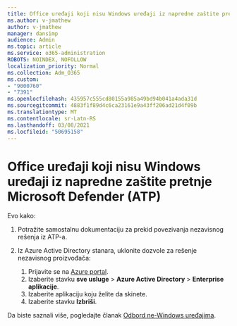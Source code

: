 ```yaml
---
title: Office uređaji koji nisu Windows uređaji iz napredne zaštite pretnje Microsoft Defender (ATP)
ms.author: v-jmathew
author: v-jmathew
manager: dansimp
audience: Admin
ms.topic: article
ms.service: o365-administration
ROBOTS: NOINDEX, NOFOLLOW
localization_priority: Normal
ms.collection: Adm_O365
ms.custom:
- "9000760"
- "7391"
ms.openlocfilehash: 435957c555cd80155a985a49bd94b041a4ada31d
ms.sourcegitcommit: 4883f1f89d4c6ca23161e9a43ff206ad21d4f09b
ms.translationtype: MT
ms.contentlocale: sr-Latn-RS
ms.lasthandoff: 03/08/2021
ms.locfileid: "50695158"
---
```

# <a name="offboard-non-windows-devices-from-microsoft-defender-advanced-threat-protection-atp"></a>Office uređaji koji nisu Windows uređaji iz napredne zaštite pretnje Microsoft Defender (ATP)

Evo kako:

1. Potražite samostalnu dokumentaciju za prekid povezivanja nezavisnog rešenja iz ATP-a.
2. Iz Azure Active Directory stanara, uklonite dozvole za rešenje nezavisnog proizvođača:

    1. Prijavite se na [Azure portal](https://go.microsoft.com/fwlink/?linkid=2125612).
    1. Izaberite stavku **sve usluge**  >  **Azure Active Directory**  >  **Enterprise aplikacije**.
    1. Izaberite aplikaciju koju želite da skinete.
    1. Izaberite stavku **Izbriši**.

Da biste saznali više, pogledajte članak [Odbord ne-Windows uređajima](https://go.microsoft.com/fwlink/?linkid=2143630).
